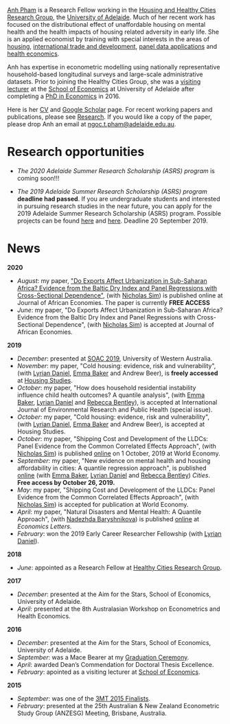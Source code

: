 [Anh Pham](https://researchers.adelaide.edu.au/profile/ngoc.t.pham) is a Research Fellow working in the [Housing and Healthy Cities Research Group](https://architecture.adelaide.edu.au/research/housing-and-healthy-cities), the [University of Adelaide](https://www.adelaide.edu.au/). Much of her recent work has focused on the distributional effect of unaffordable housing on mental health and the health impacts of housing related adversity in early life. She is an applied economist by training with special interests in the areas of [housing](research.md#housing), [international trade and development](research.md#international-trade-and-development), [panel data applications](research.md#panel-data-applications) and [health economics](research.md#health-economics). 

Anh has expertise in econometric modelling using nationally representative household-based longitudinal surveys and large-scale administrative datasets. Prior to joining the Healthy Cities Group, she was a [visiting lecturer](teaching.md) at the [School of Economics](https://economics.adelaide.edu.au/) at University of Adelaide after completing a [PhD in Economics](education.md#post-graduate-degrees) in 2016. 

Here is her [CV](papers/Anh_Pham_CV.pdf) and [Google Scholar](https://scholar.google.com.au/citations?hl=en&user=C71OJdIAAAAJ) page. For recent working papers and publications, please see [Research](research.md). If you would like a copy of the paper, please drop Anh an email at ngoc.t.pham@adelaide.edu.au. 

# Research opportunities
- *The 2020 Adelaide Summer Research Scholarship (ASRS) program* is coming soon!!!

- *The 2019 Adelaide Summer Research Scholarship (ASRS) program* **deadline had passed**. If you are undergraduate students and interested in pursuing research studies in the near future, you can apply for the 2019 Adelaide Summer Research Scholarship (ASRS) program. Possible projects can be found [here](https://ecms.adelaide.edu.au/news/list/2019/07/08/adelaide-summer-research-scholarships-applications-now-open?fbclid=IwAR1ndWKVIT9VGjX_XaXLM8Mc6sL0ES64MXqjBBBkx5UMJ6_DvZLVqTB_8gM) and [here](https://www.adelaide.edu.au/professions/students/summer-research-scholarships). Deadline 20 September 2019.

# News
**2020**
- *August*: my paper, ["Do Exports Affect Urbanization in Sub-Saharan Africa? Evidence from the Baltic Dry Index and Panel Regressions with Cross-Sectional Dependence"](https://academic.oup.com/jae/advance-article/doi/10.1093/jafeco/ejaa005/5885050?guestAccessKey=8aa9bd84-f0b5-4b55-b364-71e5d25d6465), (with [Nicholas Sim](https://sites.google.com/view/nicholassim/home)) is published online at Journal of African Economies. The paper is currently **FREE ACCESS**
- *June*: my paper, "Do Exports Affect Urbanization in Sub-Saharan Africa? Evidence from the Baltic Dry Index and Panel Regressions with Cross-Sectional Dependence", (with [Nicholas Sim](https://sites.google.com/view/nicholassim/home)) is accepted at Journal of African Economies.

**2019**
- *December*: presented at [SOAC 2019](http://soac2019.com.au/), University of Western Australia.
- *November*: my paper, "Cold housing: evidence, risk and vulnerability", (with [Lyrian Daniel](https://researchers.adelaide.edu.au/profile/lyrian.daniel),  [Emma Baker](https://researchers.adelaide.edu.au/profile/emma.baker) and Andrew Beer), is **freely accessed** at [Housing Studies](https://www.tandfonline.com/doi/full/10.1080/02673037.2019.1686130).
- *October*: my paper, "How does household residential instability influence child health outcomes? A quantile analysis", (with [Emma Baker](https://researchers.adelaide.edu.au/profile/emma.baker), [Lyrian Daniel](https://researchers.adelaide.edu.au/profile/lyrian.daniel) and [Rebecca Bentley](https://www.findanexpert.unimelb.edu.au/display/person99174)), is accepted at International Journal of Environmental Research and Public Health (special issue).
- *October*: my paper, "Cold housing: evidence, risk and vulnerability", (with [Lyrian Daniel](https://researchers.adelaide.edu.au/profile/lyrian.daniel),  [Emma Baker](https://researchers.adelaide.edu.au/profile/emma.baker) and Andrew Beer), is accepted at Housing Studies.
- *October*: my paper, "Shipping Cost and Development of the LLDCs: Panel Evidence from the Common Correlated Effects Approach", (with [Nicholas Sim](https://sites.google.com/view/nicholassim/home)) is published [online](https://onlinelibrary.wiley.com/doi/abs/10.1111/twec.12871) on 1 October, 2019 at World Economy.
- *September*: my paper, "New evidence on mental health and housing affordability in cities: A quantile regression approach", is published [online](https://www.sciencedirect.com/science/article/pii/S0264275119303804?dgcid=coauthor) (with [Emma Baker](https://researchers.adelaide.edu.au/profile/emma.baker), [Lyrian Daniel](https://researchers.adelaide.edu.au/profile/lyrian.daniel) and [Rebecca Bentley](https://findanexpert.unimelb.edu.au/display/person99174)) *Cities*. **Free access by October 26, 2019.**
- *May*: my paper, "Shipping Cost and Development of the LLDCs: Panel Evidence from the Common Correlated Effects Approach", (with [Nicholas Sim](https://sites.google.com/view/nicholassim/home)) is accepted for publication at World Economy.
- *April*: my paper, "Natural Disasters and Mental Health: A Quantile Approach", (with [Nadezhda Baryshnikova](https://researchers.adelaide.edu.au/profile/nadezhda.baryshnikova)) is published [online](https://www.sciencedirect.com/science/article/pii/S0165176519301387) at *Economics Letters*.
- *February*: won the 2019 Early Career Researcher Fellowship (with [Lyrian Daniel](https://researchers.adelaide.edu.au/profile/lyrian.daniel)).

**2018**
- *June*: appointed as a Research Fellow at [Healthy Cities Research Group](https://architecture.adelaide.edu.au/research/housing-and-healthy-cities).

**2017**
- *December*: presented at the Aim for the Stars, School of Economics, University of Adelaide.
- *April*: presented at the 8th Australasian Workshop on Econometrics and Health Economics.

**2016**
- *December*: presented at the Aim for the Stars, School of Economics, University of Adelaide.
- *September*: was a Mace Bearer at my [Graduation Ceremony](https://www.youtube.com/watch?v=hilxLwIgNo0&list=PLrj2iJKdUdbwgO0RgYgUeFq0S8u0OX167&index=6&t=0s).
- *April*: awarded Dean’s Commendation for Doctoral Thesis Excellence. 
- *February*: apointed as a visiting lecturer at [School of Economics](https://economics.adelaide.edu.au/).

**2015**
- *September*: was one of the [3MT 2015 Finalists](https://www.youtube.com/watch?v=e5ZbZj-_Oys&list=PLrj2iJKdUdbz2yAOAAtkcp2NBLhWNsw7F&index=7).
- *February*: presented at the 25th Australian & New Zealand Econometric Study Group (ANZESG) Meeting, Brisbane, Australia.
